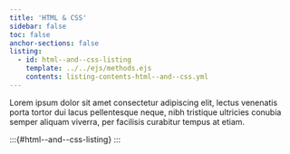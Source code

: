 ```yaml
---
title: 'HTML & CSS'
sidebar: false
toc: false
anchor-sections: false
listing:
  - id: html--and--css-listing
    template: ../../ejs/methods.ejs
    contents: listing-contents-html--and--css.yml
---
```


Lorem ipsum dolor sit amet consectetur adipiscing elit, lectus venenatis porta tortor dui lacus pellentesque neque, nibh tristique ultricies conubia semper aliquam viverra, per facilisis curabitur tempus at etiam.

:::{#html--and--css-listing}
:::

